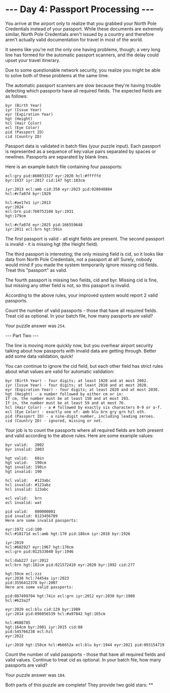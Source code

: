 # --- Day 4: Passport Processing ---
  
  You arrive at the airport only to realize that you grabbed your North Pole Credentials instead of your passport. While these documents are extremely similar, North Pole Credentials aren't issued by a country and therefore aren't actually valid documentation for travel in most of the world.
  
  It seems like you're not the only one having problems, though; a very long line has formed for the automatic passport scanners, and the delay could upset your travel itinerary.
  
  Due to some questionable network security, you realize you might be able to solve both of these problems at the same time.
  
  The automatic passport scanners are slow because they're having trouble detecting which passports have all required fields. The expected fields are as follows:
  
  ```
  byr (Birth Year)
  iyr (Issue Year)
  eyr (Expiration Year)
  hgt (Height)
  hcl (Hair Color)
  ecl (Eye Color)
  pid (Passport ID)
  cid (Country ID)
```  
Passport data is validated in batch files (your puzzle input). Each passport is represented as a sequence of key:value pairs separated by spaces or newlines. Passports are separated by blank lines.
  
  Here is an example batch file containing four passports:
  ```
  ecl:gry pid:860033327 eyr:2020 hcl:#fffffd
  byr:1937 iyr:2017 cid:147 hgt:183cm
  
  iyr:2013 ecl:amb cid:350 eyr:2023 pid:028048884
  hcl:#cfa07d byr:1929
  
  hcl:#ae17e1 iyr:2013
  eyr:2024
  ecl:brn pid:760753108 byr:1931
  hgt:179cm
  
  hcl:#cfa07d eyr:2025 pid:166559648
  iyr:2011 ecl:brn hgt:59in
```
  The first passport is valid - all eight fields are present. The second passport is invalid - it is missing hgt (the Height field).
  
  The third passport is interesting; the only missing field is cid, so it looks like data from North Pole Credentials, not a passport at all! Surely, nobody would mind if you made the system temporarily ignore missing cid fields. Treat this "passport" as valid.
  
  The fourth passport is missing two fields, cid and byr. Missing cid is fine, but missing any other field is not, so this passport is invalid.
  
  According to the above rules, your improved system would report 2 valid passports.
  
  Count the number of valid passports - those that have all required fields. Treat cid as optional. In your batch file, how many passports are valid?
  
  Your puzzle answer was `254`.
  
  --- Part Two ---
  
  The line is moving more quickly now, but you overhear airport security talking about how passports with invalid data are getting through. Better add some data validation, quick!
  
  You can continue to ignore the cid field, but each other field has strict rules about what values are valid for automatic validation:
  ```
  byr (Birth Year) - four digits; at least 1920 and at most 2002.
  iyr (Issue Year) - four digits; at least 2010 and at most 2020.
  eyr (Expiration Year) - four digits; at least 2020 and at most 2030.
  hgt (Height) - a number followed by either cm or in:
  If cm, the number must be at least 150 and at most 193.
  If in, the number must be at least 59 and at most 76.
  hcl (Hair Color) - a # followed by exactly six characters 0-9 or a-f.
  ecl (Eye Color) - exactly one of: amb blu brn gry grn hzl oth.
  pid (Passport ID) - a nine-digit number, including leading zeroes.
  cid (Country ID) - ignored, missing or not.
```
  Your job is to count the passports where all required fields are both present and valid according to the above rules. Here are some example values:
  ```
  byr valid:   2002
  byr invalid: 2003
  
  hgt valid:   60in
  hgt valid:   190cm
  hgt invalid: 190in
  hgt invalid: 190
  
  hcl valid:   #123abc
  hcl invalid: #123abz
  hcl invalid: 123abc
  
  ecl valid:   brn
  ecl invalid: wat
  
  pid valid:   000000001
  pid invalid: 0123456789
  Here are some invalid passports:
  
  eyr:1972 cid:100
  hcl:#18171d ecl:amb hgt:170 pid:186cm iyr:2018 byr:1926
  
  iyr:2019
  hcl:#602927 eyr:1967 hgt:170cm
  ecl:grn pid:012533040 byr:1946
  
  hcl:dab227 iyr:2012
  ecl:brn hgt:182cm pid:021572410 eyr:2020 byr:1992 cid:277
  
  hgt:59cm ecl:zzz
  eyr:2038 hcl:74454a iyr:2023
  pid:3556412378 byr:2007
  Here are some valid passports:
  
  pid:087499704 hgt:74in ecl:grn iyr:2012 eyr:2030 byr:1980
  hcl:#623a2f
  
  eyr:2029 ecl:blu cid:129 byr:1989
  iyr:2014 pid:896056539 hcl:#a97842 hgt:165cm
  
  hcl:#888785
  hgt:164cm byr:2001 iyr:2015 cid:88
  pid:545766238 ecl:hzl
  eyr:2022
  
  iyr:2010 hgt:158cm hcl:#b6652a ecl:blu byr:1944 eyr:2021 pid:093154719
 ```
  Count the number of valid passports - those that have all required fields and valid values. Continue to treat cid as optional. In your batch file, how many passports are valid?
  
  Your puzzle answer was `184`.
  
  Both parts of this puzzle are complete! They provide two gold stars: **
  
